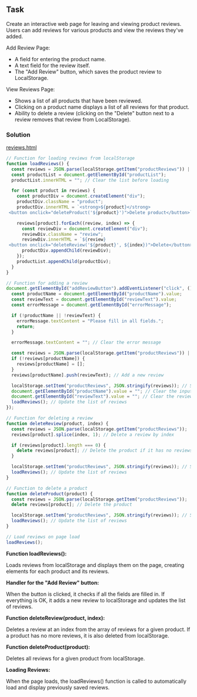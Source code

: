 ## Task

Create an interactive web page for leaving and viewing product reviews. Users can add reviews for various products and view the reviews they've added.

Add Review Page:

- A field for entering the product name.
- A text field for the review itself.
- The "Add Review" button, which saves the product review to LocalStorage.

View Reviews Page:

- Shows a list of all products that have been reviewed.
- Clicking on a product name displays a list of all reviews for that product.
- Ability to delete a review (clicking on the "Delete" button next to a review removes that review from LocalStorage).

### Solution

[reviews.html](./reviews.html)

```javascript
// Function for loading reviews from localStorage
function loadReviews() {
  const reviews = JSON.parse(localStorage.getItem("productReviews")) || {};
  const productList = document.getElementById("productList");
  productList.innerHTML = ""; // Clear the list before loading

  for (const product in reviews) {
    const productDiv = document.createElement("div");
    productDiv.className = "product";
    productDiv.innerHTML = `<strong>${product}</strong>
 <button onclick="deleteProduct('${product}')">Delete product</button>`;

    reviews[product].forEach((review, index) => {
      const reviewDiv = document.createElement("div");
      reviewDiv.className = "review";
      reviewDiv.innerHTML = `${review}
 <button onclick="deleteReview('${product}', ${index})">Delete</button>`;
      productDiv.appendChild(reviewDiv);
    });
    productList.appendChild(productDiv);
  }
}

// Function for adding a review
document.getElementById("addReviewButton").addEventListener("click", () => {
  const productName = document.getElementById("productName").value;
  const reviewText = document.getElementById("reviewText").value;
  const errorMessage = document.getElementById("errorMessage");

  if (!productName || !reviewText) {
    errorMessage.textContent = "Please fill in all fields.";
    return;
  }

  errorMessage.textContent = ""; // Clear the error message

  const reviews = JSON.parse(localStorage.getItem("productReviews")) || {};
  if (!reviews[productName]) {
    reviews[productName] = [];
  }
  reviews[productName].push(reviewText); // Add a new review

  localStorage.setItem("productReviews", JSON.stringify(reviews)); // Save to localStorage
  document.getElementById("productName").value = ""; // Clear the input field
  document.getElementById("reviewText").value = ""; // Clear the review text
  loadReviews(); // Update the list of reviews
});

// Function for deleting a review
function deleteReview(product, index) {
  const reviews = JSON.parse(localStorage.getItem("productReviews"));
  reviews[product].splice(index, 1); // Delete a review by index

  if (reviews[product].length === 0) {
    delete reviews[product]; // Delete the product if it has no reviews
  }

  localStorage.setItem("productReviews", JSON.stringify(reviews)); // Save to localStorage
  loadReviews(); // Update the list of reviews
}

// Function to delete a product
function deleteProduct(product) {
  const reviews = JSON.parse(localStorage.getItem("productReviews"));
  delete reviews[product]; // Delete the product

  localStorage.setItem("productReviews", JSON.stringify(reviews)); // Save to localStorage
  loadReviews(); // Update the list of reviews
}

// Load reviews on page load
loadReviews();
```

**Function loadReviews():**

Loads reviews from localStorage and displays them on the page, creating elements for each product and its reviews.

**Handler for the "Add Review" button:**

When the button is clicked, it checks if all the fields are filled in. If everything is OK, it adds a new review to localStorage and updates the list of reviews.

**Function deleteReview(product, index):**

Deletes a review at an index from the array of reviews for a given product. If a product has no more reviews, it is also deleted from localStorage.

**Function deleteProduct(product):**

Deletes all reviews for a given product from localStorage.

**Loading Reviews:**

When the page loads, the loadReviews() function is called to automatically load and display previously saved reviews.
